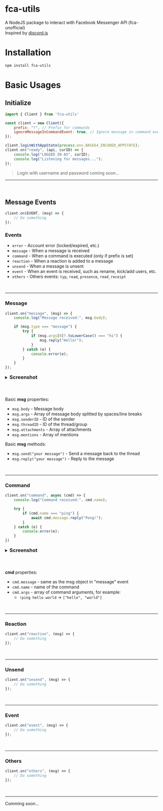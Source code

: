 # fca-utils
A NodeJS package to interact with Facebook Messenger API (fca-unofficial) <br/>
Inspired by [discord.js](https://www.npmjs.com/package/discord.js)


# Installation
```bash
npm install fca-utils
```

# Basic Usages
## Initialize
```js
import { Client } from 'fca-utils'

const client = new Client({
    prefix: "!", // Prefix for commands
    ignoreMessageInCommandEvent: true, // Ignore message in command event
});

client.loginWithAppState(process.env.BASE64_ENCODED_APPSTATE);
client.on("ready", (api, curID) => {
    console.log("LOGGED IN AS", curID);
    console.log("Listening for messages...");
});
```
> Login with username and password coming soon...

<hr/>
<br/>

## Message Events
```js
client.on(EVENT, (msg) => {
    // Do something
});
```

### Events
- `error` - Account error (locked/expired, etc.)
- `message` - When a message is received
- `command` - When a command is executed (only if prefix is set)
- `reaction` - When a reaction is added to a message
- `unsend` - When a message is unsent
- `event` - When an event is received, such as rename, kick/add users, etc.
- `others` - Others events: `typ`, `read`, `presence`, `read_receipt`

<br/><hr/>

### Message
```js
client.on("message", (msg) => {
    console.log("Message received:", msg.body);

    if (msg.type === "message") {
        try {
            if (msg.args[0]?.toLowerCase() === "hi") {
                msg.reply("Hello!");
            }
        } catch (e) {
            console.error(e);
        }
    }
});
```

<details><summary><h3 style="display: inline">Screenshot<h3></summary>

![message_demo](https://i.ibb.co/9rvPFRQ/image-2023-03-27-010100006.png)

</details><br/>

Basic __msg__ properties:
- `msg.body` - Message body
- `msg.args` - Array of message body splitted by spaces/line breaks
- `msg.senderID` - ID of the sender
- `msg.threadID` - ID of the thread/group
- `msg.attachments` - Array of attachments
- `msg.mentions` - Array of mentions

Basic __msg__ methods:
- `msg.send("your message")` - Send a message back to the thread
- `msg.reply("your message")` - Reply to the message

<br/><hr/>

### Command
```js
client.on("command", async (cmd) => {
    console.log("Command received:", cmd.name);

    try {
        if (cmd.name === "ping") {
            await cmd.message.reply("Pong!");
        }
    } catch (e) {
        console.error(e);
    }
})
```

<details><summary><h3 style="display: inline">Screenshot<h3></summary>

![message_demo](https://i.ibb.co/9sMCHyX/image-2023-03-27-010125613.png)

</details><br/>

__cmd__ properties:
- `cmd.message` - same as the msg object in "message" event
- `cmd.name` - name of the command
- `cmd.args` - array of command arguments, for example:
    - `!ping hello world` -> `["hello", "world"]`

<br/><hr/>

### Reaction
```js
client.on("reaction", (msg) => {
    // Do something
});
```

<br/><hr/>

### Unsend
```js
client.on("unsend", (msg) => {
    // Do something
});
```

<br/><hr/>

### Event
```js
client.on("event", (msg) => {
    // Do something
});
```

<br/><hr/>

### Others
```js
client.on("others", (msg) => {
    // Do something
});
```

<br/><hr/>


Comming soon...
